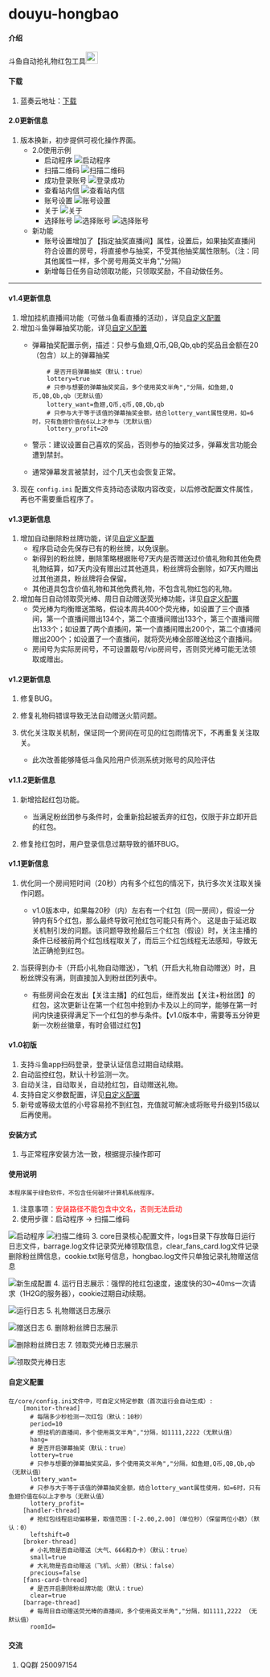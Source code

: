 # douyu-hongbao

#### 介绍
斗鱼自动抢礼物红包工具<img src="https://images.gitee.com/uploads/images/2020/1116/165713_916299e5_2268103.png" width = "24" height = "24"/>

#### 下载

1. 蓝奏云地址：[下载](https://yijianguanzhu.lanzout.com/iipbh1ekm3kb)

#### 2.0更新信息
1. 版本换新，初步提供可视化操作界面。
	- 2.0使用示例
		- 启动程序
		![启动程序](https://foruda.gitee.com/images/1699716441608073124/728da954_7859954.png "启动程序")
		- 扫描二维码
		![扫描二维码](https://foruda.gitee.com/images/1699716522310976289/41c8cdae_7859954.png "扫描二维码")
		- 成功登录账号
		![登录成功](https://foruda.gitee.com/images/1699718611373545829/f3e7fbe7_7859954.png "登录成功")
		- 查看站内信
		![查看站内信](https://foruda.gitee.com/images/1699716978516316976/f2ccb61c_7859954.png "查看站内信")
		- 账号设置
		![账号设置](https://foruda.gitee.com/images/1699717320759365979/4742fdde_7859954.png "账号设置")
		- 关于
		![关于](https://foruda.gitee.com/images/1699717390539039232/fc0d8924_7859954.png "关于")	
		- 选择账号
		![选择账号](https://foruda.gitee.com/images/1699718069843642937/4ad9a9c2_7859954.png "选择账号")
		![选择账号](https://foruda.gitee.com/images/1699718226175882203/f4210f05_7859954.png "选择账号")				
	- 新功能
		- 账号设置增加了【指定抽奖直播间】属性，设置后，如果抽奖直播间符合设置的房号，将直接参与抽奖，不受其他抽奖属性限制。（注：同其他属性一样，多个房号用英文半角","分隔）
		- 新增每日任务自动领取功能，只领取奖励，不自动做任务。

---
	

#### v1.4更新信息
1. 增加挂机直播间功能（可做斗鱼看直播的活动），详见[自定义配置](#custom)
2. 增加斗鱼弹幕抽奖功能，详见[自定义配置](#custom)
	- 弹幕抽奖配置示例，描述：只参与鱼翅,Q币,QB,Qb,qb的奖品且金额在20（包含）以上的弹幕抽奖
			
			  # 是否开启弹幕抽奖（默认：true）
	          lottery=true
	          # 只参与想要的弹幕抽奖奖品，多个使用英文半角","分隔，如鱼翅,Q币,QB,Qb,qb（无默认值）
	          lottery_want=鱼翅,Q币,q币,QB,Qb,qb
	          # 只参与大于等于该值的弹幕抽奖金额，结合lottery_want属性使用，如=6时，只有鱼翅价值在6以上才参与（无默认值）
	          lottery_profit=20
	- 警示：建议设置自己喜欢的奖品，否则参与的抽奖过多，弹幕发言功能会遭到禁封。
	- 通常弹幕发言被禁封，过个几天也会恢复正常。
3. 现在 `config.ini` 配置文件支持动态读取内容改变，以后修改配置文件属性，再也不需要重启程序了。

#### v1.3更新信息
1. 增加自动删除粉丝牌功能，详见[自定义配置](#custom)
    - 程序启动会先保存已有的粉丝牌，以免误删。
    - 新得到的粉丝牌，删除策略根据账号7天内是否赠送过价值礼物和其他免费礼物结算，如7天内没有赠出过其他道具，粉丝牌将会删除，如7天内赠出过其他道具，粉丝牌将会保留。
    - 其他道具包含价值礼物和其他免费礼物，不包含礼物红包的礼物。
2. 增加每日自动领取荧光棒、周日自动赠送荧光棒功能，详见[自定义配置](#custom)
	- 荧光棒为均衡赠送策略，假设本周共400个荧光棒，如设置了三个直播间，第一个直播间赠出134个，第二个直播间赠出133个，第三个直播间赠出133个；如设置了两个直播间，第一个直播间赠出200个，第二个直播间赠出200个；如设置了一个直播间，就将荧光棒全部赠送给这个直播间。
	- 房间号为实际房间号，不可设置靓号/vip房间号，否则荧光棒可能无法领取或赠出。

#### v1.2更新信息
1. 修复BUG。
2. 修复礼物码错误导致无法自动赠送火箭问题。
3. 优化关注取关机制，保证同一个房间在可见的红包雨情况下，不再重复关注取关。

	- 此次改善能够降低斗鱼风险用户侦测系统对账号的风险评估

#### v1.1.2更新信息
1. 新增拾起红包功能。

	- 当满足粉丝团参与条件时，会重新拾起被丢弃的红包，仅限于非立即开启的红包。 
2. 修复抢红包时，用户登录信息过期导致的循环BUG。

#### v1.1更新信息
1. 优化同一个房间短时间（20秒）内有多个红包的情况下，执行多次关注取关操作问题。

	- v1.0版本中，如果每20秒（内）左右有一个红包（同一房间），假设一分钟内有5个红包，那么最终导致可抢红包可能只有两个。 这是由于延迟取关机制引发的问题。该问题导致抢最后三个红包（假设）时，关注主播的条件已经被前两个红包线程取关了，而后三个红包线程无法感知，导致无法正确抢到红包。

2. 当获得到办卡（开启小礼物自动赠送），飞机（开启大礼物自动赠送）时，且粉丝牌没有满，则直接加入到粉丝团列表中。
	
	- 有些房间会在发出【关注主播】的红包后，继而发出【关注+粉丝团】的红包，这次更新让在第一个红包中抢到办卡及以上的同学，能够在第一时间内快速获得满足下一个红包的参与条件。【v1.0版本中，需要等五分钟更新一次粉丝徽章，有时会错过红包】

#### v1.0初版
1. 支持斗鱼app扫码登录，登录认证信息过期自动续期。
2. 自动监控红包，默认十秒监测一次。
3. 自动关注，自动取关，自动抢红包，自动赠送礼物。
4. 支持自定义参数配置，详见[自定义配置](#custom)
5. 新号或等级太低的小号容易抢不到红包，充值就可解决或将账号升级到15级以后再使用。

#### 安装方式

1. 与正常程序安装方法一致，根据提示操作即可

#### 使用说明
    本程序属于绿色软件，不包含任何破坏计算机系统程序。

1. 注意事项：<font color=red>安装路径不能包含中文名，否则无法启动</font>
2. 使用步骤：启动程序 -> 扫描二维码

![启动程序](https://images.gitee.com/uploads/images/2020/1117/133300_4cdb1d85_7859954.png "启动程序")
![扫描二维码](https://images.gitee.com/uploads/images/2020/1117/133423_493a7593_7859954.png "扫描二维码")
3. core目录核心配置文件，logs目录下存放每日运行日志文件，barrage.log文件记录荧光棒领取信息，clear_fans_card.log文件记录删除粉丝牌信息，cookie.txt账号信息，hongbao.log文件只单独记录礼物赠送信息

![新生成配置](https://images.gitee.com/uploads/images/2021/0925/131613_e5769a03_7859954.png "新生成文件")
4. 运行日志展示：强悍的抢红包速度，速度快的30~40ms一次请求（1H2G的服务器），cookie过期自动续期。

![运行日志](https://images.gitee.com/uploads/images/2020/1117/135626_f2375e9b_7859954.png "运行日志")
5. 礼物赠送日志展示

![赠送日志](https://images.gitee.com/uploads/images/2020/1117/140106_344dfbce_7859954.png "赠送日志")
6. 删除粉丝牌日志展示

![删除粉丝牌日志](https://images.gitee.com/uploads/images/2021/0925/132207_e4a7ff34_7859954.png "删除粉丝牌日志")
7. 领取荧光棒日志展示 

![领取荧光棒日志](https://images.gitee.com/uploads/images/2021/0925/132325_c95106d3_7859954.png "领取荧光棒日志")
#### 自定义配置 <a name="custom"></a>
    在/core/config.ini文件中，可自定义特定参数（首次运行会自动生成）:
        [monitor-thread]
          # 每隔多少秒检测一次红包（默认：10秒）
          period=10
          # 想挂机的直播间，多个使用英文半角","分隔，如1111,2222（无默认值）
          hang=
          # 是否开启弹幕抽奖（默认：true）
          lottery=true
          # 只参与想要的弹幕抽奖奖品，多个使用英文半角","分隔，如鱼翅,Q币,QB,Qb,qb（无默认值）
          lottery_want=
          # 只参与大于等于该值的弹幕抽奖金额，结合lottery_want属性使用，如=6时，只有鱼翅价值在6以上才参与（无默认值）
          lottery_profit=
        [handler-thread]
          # 抢红包线程启动偏移量，取值范围：[-2.00,2.00]（单位秒）（保留两位小数）（默认：0）
          leftshift=0
        [broker-thread]
          # 小礼物是否自动赠送（大气、666和办卡）（默认：true）
          small=true
          # 大礼物是否自动赠送（飞机、火箭）（默认：false）
          precious=false
        [fans-card-thread]
          # 是否开启删除粉丝牌功能（默认：true）
          clear=true
        [barrage-thread]
          # 每周日自动赠送荧光棒的直播间，多个使用英文半角","分隔，如1111,2222 （无默认值）
          roomId=
#### 交流

1. QQ群 250097154